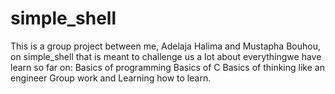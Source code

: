 # simple_shell

This is a group project between me, Adelaja Halima and Mustapha Bouhou, on simple_shell that is meant to challenge us a lot about everythingwe have learn so far on:
Basics of programming
Basics of C
Basics of thinking like an engineer
Group work
and Learning how to learn.
